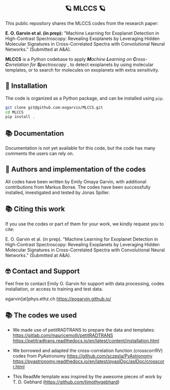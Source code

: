 
<h2 align="center">🪐 MLCCS 🪐</h2>

This public repository shares the MLCCS codes from the research paper: 

**E. O. Garvin et al. (in prep):** "Machine Learning for Exoplanet Detection in High-Contrast Spectroscopy: Revealing Exoplanets by Leveraging Hidden Molecular Signatures in
Cross-Correlated Spectra with Convolutional Neural Networks." (Submitted at A&A).

**MLCCS** is a Python codebase to apply _**M**achine **L**earning on **C**ross-**C**orrelation for **S**pectroscopy_ , to detect exoplanets by using molecular templates, or to search for molecules on exoplanets with extra sensitivity. 


## 🤖 Installation

The code is organized as a Python package, and can be installed using `pip`.

```bash
git clone git@github.com:eogarvin/MLCCS.git
cd MLCCS
pip install .
```

## 📚 Documentation

Documentation is not yet available for this code, but the code has many comments the users can rely on. 

## 🤖 Authors and implementation of the codes

All codes have been written by Emily Omaya Garvin, with additional contributions from Markus Bonse. The codes have been successfully installed, investigated and tested by Jonas Spiller.

## 📚 Citing this work

If you use the codes or part of them for your work, we kindly request you to cite: 

E. O. Garvin et al. (in prep). "Machine Learning for Exoplanet Detection in High-Contrast Spectroscopy: Revealing Exoplanets by Leveraging Hidden Molecular Signatures in
Cross-Correlated Spectra with Convolutional Neural Networks." (Submitted at A&A).  


## 🤓 Contact and Support

Feel free to contact Emily O. Garvin for support with data processing, codes installation, or access to training and test data.

egarvin[at]phys.ethz.ch
https://eogarvin.github.io/



## 📚 The codes we used

- We made use of petitRADTRANS to prepare the data and templates: 
  https://gitlab.com/mauricemolli/petitRADTRANS
  https://petitradtrans.readthedocs.io/en/latest/content/installation.html

- We borrowed and adapted the cross-correlation function (crosscorrRV) codes from PyAstronomy
  https://github.com/sczesla/PyAstronomy
  https://pyastronomy.readthedocs.io/en/latest/pyaslDoc/aslDoc/crosscorr.html

- This ReadMe template was inspired by the awesome pieces of work by T. D. Gebhard (https://github.com/timothygebhard)
